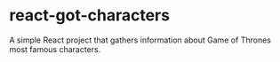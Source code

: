 # react-got-characters
A simple React project that gathers information about Game of Thrones most famous characters.
